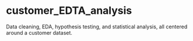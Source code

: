 # customer_EDTA_analysis
Data cleaning, EDA, hypothesis testing, and statistical analysis, all centered around a customer dataset.
